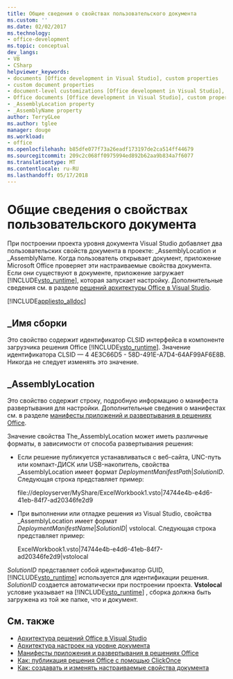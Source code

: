 ```yaml
---
title: Общие сведения о свойствах пользовательского документа
ms.custom: ''
ms.date: 02/02/2017
ms.technology:
- office-development
ms.topic: conceptual
dev_langs:
- VB
- CSharp
helpviewer_keywords:
- documents [Office development in Visual Studio], custom properties
- custom document properties
- document-level customizations [Office development in Visual Studio], custom properties
- Office documents [Office development in Visual Studio], custom properties
- _AssemblyLocation property
- _AssemblyName property
author: TerryGLee
ms.author: tglee
manager: douge
ms.workload:
- office
ms.openlocfilehash: b85dfe077f73a26eadf173197de2ca514ff44679
ms.sourcegitcommit: 209c2c068ff0975994ed892b62aa9b834a7f6077
ms.translationtype: MT
ms.contentlocale: ru-RU
ms.lasthandoff: 05/17/2018
---
```

# <a name="custom-document-properties-overview"></a>Общие сведения о свойствах пользовательского документа

При построении проекта уровня документа Visual Studio добавляет два пользовательских свойств документа в проекте: \_AssemblyLocation и \_AssemblyName. Когда пользователь открывает документ, приложение Microsoft Office проверяет эти настраиваемые свойства документа. Если они существуют в документе, приложение загружает [!INCLUDE[vsto_runtime](../vsto/includes/vsto-runtime-md.md)], которая запускает настройку. Дополнительные сведения см. в разделе [решений архитектуры Office в Visual Studio](../vsto/architecture-of-office-solutions-in-visual-studio.md).

 [!INCLUDE[appliesto_alldoc](../vsto/includes/appliesto-alldoc-md.md)]

## <a name="assemblyname"></a>\_Имя сборки

Это свойство содержит идентификатор CLSID интерфейса в компоненте загрузчика решения Office [!INCLUDE[vsto_runtime](../vsto/includes/vsto-runtime-md.md)]. Значение идентификатора CLSID — 4 4E3C66D5 - 58D-491E-A7D4-64AF99AF6E8B. Никогда не следует изменять это значение.

## <a name="assemblylocation"></a>\_AssemblyLocation

Это свойство содержит строку, подробную информацию о манифеста развертывания для настройки. Дополнительные сведения о манифестах см. в разделе [манифесты приложений и развертывания в решениях Office](../vsto/application-and-deployment-manifests-in-office-solutions.md).

 Значение свойства The_AssemblyLocation может иметь различные форматы, в зависимости от способа развертывания решения:

- Если решение публикуется устанавливаться с веб-сайта, UNC-путь или компакт-ДИСК или USB-накопитель, свойства _AssemblyLocation имеет формат *DeploymentManifestPath*|*SolutionID*. Следующая строка представляет пример:

     file://deployserver/MyShare/ExcelWorkbook1.vsto|74744e4b-e4d6-41eb-84f7-ad20346fe2d9

- При выполнении или отладке решения из Visual Studio, свойства _AssemblyLocation имеет формат *DeploymentManifestName*|*SolutionID*| vstolocal. Следующая строка представляет пример:

     ExcelWorkbook1.vsto|74744e4b-e4d6-41eb-84f7-ad20346fe2d9|vstolocal

 *SolutionID* представляет собой идентификатор GUID, [!INCLUDE[vsto_runtime](../vsto/includes/vsto-runtime-md.md)] используется для идентификации решения. *SolutionID* создается автоматически при построении проекта. **Vstolocal** условие указывает на [!INCLUDE[vsto_runtime](../vsto/includes/vsto-runtime-md.md)] , сборка должна быть загружена из той же папке, что и документ.

## <a name="see-also"></a>См. также

- [Архитектура решений Office в Visual Studio](../vsto/architecture-of-office-solutions-in-visual-studio.md)
- [Архитектура настроек на уровне документа](../vsto/architecture-of-document-level-customizations.md)
- [Манифесты приложения и развертывания в решениях Office](../vsto/application-and-deployment-manifests-in-office-solutions.md)
- [Как: публикация решения Office с помощью ClickOnce](http://msdn.microsoft.com/en-us/2b6c247e-bc04-4ce4-bb64-c4e79bb3d5b8)
- [Как: создавать и изменять настраиваемые свойства документа](../vsto/how-to-create-and-modify-custom-document-properties.md)
